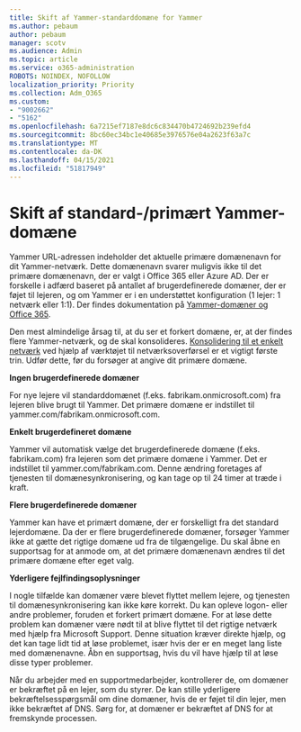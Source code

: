 ```yaml
---
title: Skift af Yammer-standarddomæne for Yammer
ms.author: pebaum
author: pebaum
manager: scotv
ms.audience: Admin
ms.topic: article
ms.service: o365-administration
ROBOTS: NOINDEX, NOFOLLOW
localization_priority: Priority
ms.collection: Adm_O365
ms.custom:
- "9002662"
- "5162"
ms.openlocfilehash: 6a7215ef7187e8dc6c834470b4724692b239efd4
ms.sourcegitcommit: 8bc60ec34bc1e40685e3976576e04a2623f63a7c
ms.translationtype: MT
ms.contentlocale: da-DK
ms.lasthandoff: 04/15/2021
ms.locfileid: "51817949"
---
```

# <a name="changing-the-defaultprimary-yammer-domain"></a>Skift af standard-/primært Yammer-domæne

Yammer URL-adressen indeholder det aktuelle primære domænenavn for dit Yammer-netværk. Dette domænenavn svarer muligvis ikke til det primære domænenavn, der er valgt i Office 365 eller Azure AD. Der er forskelle i adfærd baseret på antallet af brugerdefinerede domæner, der er føjet til lejeren, og om Yammer er i en understøttet konfiguration (1 lejer: 1 netværk eller 1:1). Der findes dokumentation på [Yammer-domæner og Office 365](https://docs.microsoft.com/yammer/configure-your-yammer-network/manage-yammer-domains).

Den mest almindelige årsag til, at du ser et forkert domæne, er, at der findes flere Yammer-netværk, og de skal konsolideres. [Konsolidering til et enkelt netværk](https://docs.microsoft.com/yammer/configure-your-yammer-network/consolidate-multiple-yammer-networks) ved hjælp af værktøjet til netværksoverførsel er et vigtigt første trin. Udfør dette, før du forsøger at angive dit primære domæne.

**Ingen brugerdefinerede domæner**

For nye lejere vil standarddomænet (f.eks. fabrikam.onmicrosoft.com) fra lejeren blive brugt til Yammer. Det primære domæne er indstillet til yammer.com/fabrikam.onmicrosoft.com.

**Enkelt brugerdefineret domæne**

Yammer vil automatisk vælge det brugerdefinerede domæne (f.eks. fabrikam.com) fra lejeren som det primære domæne i Yammer. Det er indstillet til yammer.com/fabrikam.com. Denne ændring foretages af tjenesten til domænesynkronisering, og kan tage op til 24 timer at træde i kraft.

**Flere brugerdefinerede domæner**

Yammer kan have et primært domæne, der er forskelligt fra det standard lejerdomæne. Da der er flere brugerdefinerede domæner, forsøger Yammer ikke at gætte det rigtige domæne ud fra de tilgængelige. Du skal åbne en supportsag for at anmode om, at det primære domænenavn ændres til det primære domæne efter eget valg.

**Yderligere fejlfindingsoplysninger**

I nogle tilfælde kan domæner være blevet flyttet mellem lejere, og tjenesten til domænesynkronisering kan ikke køre korrekt. Du kan opleve logon- eller andre problemer, foruden et forkert primært domæne. For at løse dette problem kan domæner være nødt til at blive flyttet til det rigtige netværk med hjælp fra Microsoft Support. Denne situation kræver direkte hjælp, og det kan tage lidt tid at løse problemet, især hvis der er en meget lang liste med domænenavne. Åbn en supportsag, hvis du vil have hjælp til at løse disse typer problemer.

Når du arbejder med en supportmedarbejder, kontrollerer de, om domæner er bekræftet på en lejer, som du styrer. De kan stille yderligere bekræftelsesspørgsmål om dine domæner, hvis de er føjet til din lejer, men ikke bekræftet af DNS. Sørg for, at domæner er bekræftet af DNS for at fremskynde processen.
